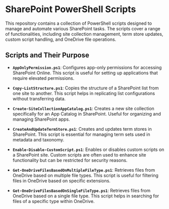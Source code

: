 # SharePoint PowerShell Scripts

This repository contains a collection of PowerShell scripts designed to manage and automate various SharePoint tasks. The scripts cover a range of functionalities, including site collection management, term store updates, custom script handling, and OneDrive file operations.

## Scripts and Their Purpose

- **`AppOnlyPermission.ps1`**: Configures app-only permissions for accessing SharePoint Online. This script is useful for setting up applications that require elevated permissions.

- **`Copy-ListStructure.ps1`**: Copies the structure of a SharePoint list from one site to another. This script helps in replicating list configurations without transferring data.

- **`Create-SiteCollectionAppCatalog.ps1`**: Creates a new site collection specifically for an App Catalog in SharePoint. Useful for organizing and managing SharePoint apps.

- **`CreateAndUpdateTermStore.ps1`**: Creates and updates term stores in SharePoint. This script is essential for managing term sets used in metadata and taxonomy.

- **`Enable-Disable-CustomScript.ps1`**: Enables or disables custom scripts on a SharePoint site. Custom scripts are often used to enhance site functionality but can be restricted for security reasons.

- **`Get-OneDriveFilesBasedOnMultipleFileType.ps1`**: Retrieves files from OneDrive based on multiple file types. This script is useful for filtering files in OneDrive based on specific extensions.

- **`Get-OneDriveFilesBasedOnSingleFileType.ps1`**: Retrieves files from OneDrive based on a single file type. This script helps in searching for files of a specific type within OneDrive.